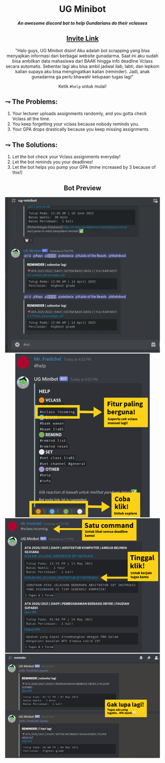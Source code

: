 <div align="center">
  
# UG Minibot
##### An awesome discord bot to help Gundarians do their vclasses

## [Invite Link](https://bit.ly/ug-minibot)
  
"Halo guys, UG Minibot disini! Aku adalah bot scrapping yang bisa menyajikan informasi dari berbagai website gunadarma. Saat ini aku sudah bisa ambilkan data mahasiswa dari BAAK hingga info deadline Vclass secara automatis. Sebentar lagi aku bisa ambil jadwal ilab, labti, dan lepkom kalian supaya aku bisa mengingatkan kalian (reminder). Jadi, anak gunadarma ga perlu khawatir kelupaan tugas lagi"

Ketik `#help` untuk mulai!
</div>

## ⇁ The Problems:
1. Your lecturer uploads assignments randomly, and you gotta check Vclass all the time.
2. You keep forgetting your vclass because nobody reminds you.
4. Your GPA drops drastically because you keep missing assignments

## ⇁  The Solutions:
1. Let the bot check your Vclass assignments everyday!
2. Let the bot reminds you your deadlines!
3. Let the bot helps you pump your GPA (mine increased by 3 because of this!)

<div align="center">
  
## Bot Preview
![](https://github.com/manfredmichael/ug-minibot-discord/blob/main/preview.gif?raw=true)
![](https://github.com/manfredmichael/ug-minibot-discord/blob/main/imgs/guide1.png?raw=true)
![](https://github.com/manfredmichael/ug-minibot-discord/blob/main/imgs/guide2.png?raw=true)
![](https://github.com/manfredmichael/ug-minibot-discord/blob/main/imgs/guide3.png?raw=true)
</div>
